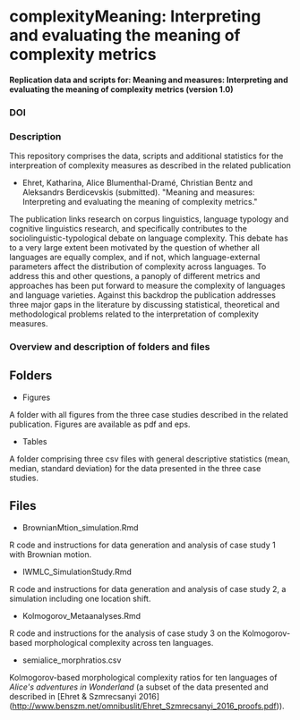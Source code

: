 # complexityMeaning: Interpreting and evaluating the meaning of complexity metrics

#### Replication data and scripts for: Meaning and measures: Interpreting and evaluating the meaning of complexity metrics (version 1.0)

### DOI


### Description

This repository comprises the data, scripts and additional statistics for the interpreation of complexity measures as described in the related publication

* Ehret, Katharina, Alice Blumenthal-Dramé, Christian Bentz and Aleksandrs Berdicevskis (submitted). "Meaning and measures: Interpreting and evaluating the meaning of complexity metrics." 

The publication links research on corpus linguistics, language typology and cognitive linguistics research, and specifically contributes to the sociolinguistic-typological debate on language complexity. This debate has to a very large extent been motivated by the question of whether all languages are equally complex, and if not, which language-external parameters affect the distribution of complexity across languages. To address this and other questions, a panoply of different metrics and approaches has been put forward to measure the complexity of languages and language varieties. Against this backdrop the publication addresses three major gaps in the literature by discussing statistical, theoretical and methodological problems related to the interpretation of complexity measures.


### Overview and description of folders and files

## Folders

* Figures

A folder with all figures from the three case studies described in the related publication. Figures are available as pdf and eps.

* Tables

A folder comprising three csv files with general descriptive statistics (mean, median, standard deviation) for the data presented in the three case studies. 

## Files

* BrownianMtion_simulation.Rmd

R code and instructions for data generation and analysis of case study 1 with Brownian motion.

* IWMLC_SimulationStudy.Rmd

R code and instructions for data generation and analysis of case study 2, a simulation including one location shift.

* Kolmogorov_Metaanalyses.Rmd

R code and instructions for the analysis of case study 3 on the Kolmogorov-based morphological complexity across ten languages. 

* semialice_morphratios.csv

Kolmogorov-based morphological complexity ratios for ten languages of *Alice's adventures in Wonderland* (a subset of the data presented and described in [Ehret & Szmrecsanyi 2016] (http://www.benszm.net/omnibuslit/Ehret_Szmrecsanyi_2016_proofs.pdf)).





